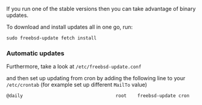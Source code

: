 If you run one of the stable versions then you can take advantage of binary updates.

To download and install updates all in one go, run:
```
sudo freebsd-update fetch install
```
### Automatic updates
Furthermore, take a look at `/etc/freebsd-update.conf`

and then set up updating from cron by adding the following line to your `/etc/crontab` (for example set up different `MailTo` value)
```
@daily                                  root    freebsd-update cron
```
